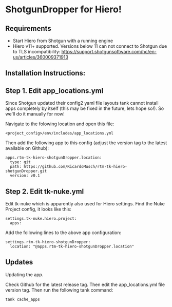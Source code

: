 # ShotgunDropper for Hiero!

## Requirements
- Start Hiero from Shotgun with a running engine
- Hiero v11+ supported. Versions below 11 can not connect to Shotgun due to TLS incompatibility:
https://support.shotgunsoftware.com/hc/en-us/articles/360009371913


## Installation Instructions:

## Step 1. Edit app_locations.yml
Since Shotgun updated their config2 yaml file layouts tank cannot install apps completely by itself (this may be fixed in the future, lets hope so!).
So we'll do it manually for now!

Navigate to the folowing location and open this file:

    <project_config>/env/includes/app_locations.yml

Then add the following app to this config (adjust the version tag to the latest available on Github):

    apps.rtm-tk-hiero-shotgunDropper.location:
      type: git
      path: https://github.com/RicardoMusch/rtm-tk-hiero-shotgunDropper.git
      version: v0.1


## Step 2. Edit tk-nuke.yml
Edit tk-nuke which is apparently also used for Hiero settings.
Find the Nuke Project config, it looks like this:

    settings.tk-nuke.hiero.project:
      apps:

Add the following lines to the above app configuration:

    settings.rtm-tk-hiero-shotgunDropper:
      location: "@apps.rtm-tk-hiero-shotgunDropper.location"

## Updates
Updating the app.

Check Github for the latest release tag.
Then edit the app_locations.yml file version tag.
Then run the following tank command:

    tank cache_apps


